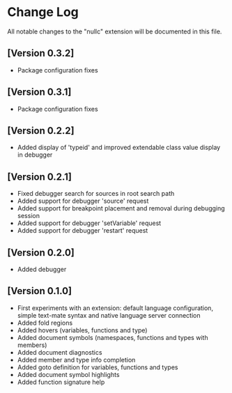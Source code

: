 # Change Log
All notable changes to the "nullc" extension will be documented in this file.

## [Version 0.3.2]
- Package configuration fixes

## [Version 0.3.1]
- Package configuration fixes

## [Version 0.2.2]
- Added display of 'typeid' and improved extendable class value display in debugger

## [Version 0.2.1]
- Fixed debugger search for sources in root search path
- Added support for debugger 'source' request
- Added support for breakpoint placement and removal during debugging session
- Added support for debugger 'setVariable' request
- Added support for debugger 'restart' request

## [Version 0.2.0]
- Added debugger

## [Version 0.1.0]
- First experiments with an extension: default language configuration, simple text-mate syntax and native language server connection
- Added fold regions
- Added hovers (variables, functions and type)
- Added document symbols (namespaces, functions and types with members)
- Added document diagnostics
- Added member and type info completion
- Added goto definition for variables, functions and types
- Added document symbol highlights
- Added function signature help
